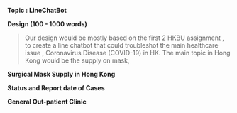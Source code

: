 **Topic : LineChatBot**

**Design (100 - 1000 words)**
> Our design would be mostly based on the first 2 HKBU assignment , to create a line chatbot that could troubleshot the main healthcare issue , Coronavirus Disease (COVID-19) in HK. The main topic in Hong Kong would be the supply on mask, 

**Surgical Mask Supply in Hong Kong**
>



**Status and Report date of  Cases**
>



**General Out-patient Clinic**
>
